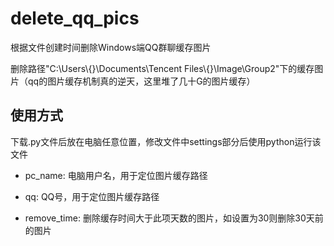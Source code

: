 # delete_qq_pics

根据文件创建时间删除Windows端QQ群聊缓存图片

删除路径"C:\Users\\{}\Documents\Tencent Files\\{}\Image\Group2"下的缓存图片（qq的图片缓存机制真的逆天，这里堆了几十G的图片缓存）

## 使用方式

下载.py文件后放在电脑任意位置，修改文件中settings部分后使用python运行该文件

 - pc_name: 电脑用户名，用于定位图片缓存路径

 - qq: QQ号，用于定位图片缓存路径

 - remove_time: 删除缓存时间大于此项天数的图片，如设置为30则删除30天前的图片
